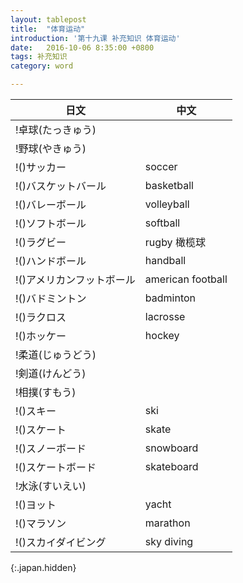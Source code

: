 ```yaml
---
layout: tablepost
title:  "体育运动"
introduction: '第十九课 补充知识 体育运动'
date:   2016-10-06 8:35:00 +0800
tags: 补充知识
category: word

---
```


| 日文                      | 中文              |
| ---                       | ---               |
| !卓球(たっきゅう)         |                   |
| !野球(やきゅう)           |                   |
| !()サッカー               | soccer            |
| !()バスケットバール       | basketball        |
| !()バレーボール           | volleyball        |
| !()ソフトボール           | softball          |
| !()ラグビー               | rugby 橄榄球      |
| !()ハンドボール           | handball          |
| !()アメリカンフットボール | american football |
| !()バドミントン           | badminton         |
| !()ラクロス               | lacrosse          |
| !()ホッケー               | hockey            |
| !柔道(じゅうどう)         |                   |
| !剣道(けんどう)           |                   |
| !相撲(すもう)             |                   |
| !()スキー                 | ski               |
| !()スケート               | skate             |
| !()スノーボード           | snowboard         |
| !()スケートボード         | skateboard        |
| !水泳(すいえい)           |                   |
| !()ヨット                 | yacht             |
| !()マラソン               | marathon          |
| !()スカイダイビング       | sky diving        |
{:.japan.hidden}
